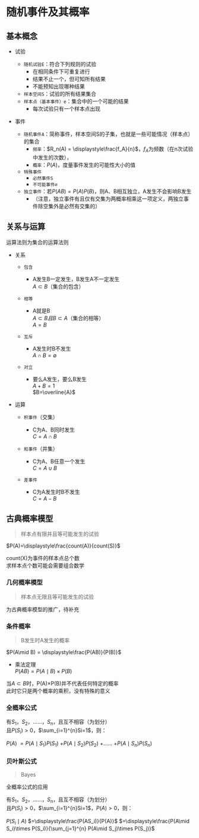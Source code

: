 ---
---

# 随机事件及其概率

## 基本概念

+ 试验
  + `随机试验E`：符合下列规则的试验
    + 在相同条件下可重复进行
    + 结果不止一个，但可知所有结果
    + 不能预知出现哪种结果
  + `样本空间S`：试验的所有结果集合
  + `样本点（基本事件）e`：集合中的一个可能的结果
    + 每次试验只有一个样本点出现

+ 事件
  + `随机事件A`：简称事件，样本空间S的子集，也就是一些可能情况（样本点）的集合
    + `频率`：$R_n(A) = \displaystyle\frac{f_A}{n}$，$f_A$为频数（在n次试验中发生的次数），
    + `概率`：$P(A)$，度量事件发生的可能性大小的值
  + `特殊事件`
    + `必然事件S`
    + `不可能事件∅`
  + `独立事件`：若$P(AB)=P(A)P(B)$，则A、B相互独立，A发生不会影响B发生
    + （注意，独立事件有且仅有交集为两概率相乘这一项定义，两独立事件除空集外是必然有交集的）

## 关系与运算

运算法则为集合的运算法则

+ 关系
  + `包含`
    + A发生B一定发生，B发生A不一定发生  
    $A\subset B$（集合的包含）

  + `相等`
    + A就是B  
    $A\subset B 且 B\subset A$（集合的相等）  
    $A = B$
  
  + `互斥`
    + A发生时B不发生  
    $A\cap B = \emptyset$
  
  + `对立`
    + 要么A发生，要么B发生  
    $A+B=1$  
    $B=\overline{A}$
  
+ 运算
  + `积事件`（交集）
    + C为A、B同时发生  
    $C = A\cap B$
  
  + `和事件`（并集）
    + C为A、B任意一个发生  
    $C = A\cup B$
  
  + `差事件`
    + C为A发生时B不发生  
    $C = A-B$

## 古典概率模型

>样本点有限并且等可能发生的试验

$P(A)=\displaystyle\frac{count(A)}{count(S)}$

count(X)为事件的样本点总个数  
求样本点个数可能会需要组合数学

### 几何概率模型

>样本点无限且等可能发生的试验

为古典概率模型的推广，待补充

### 条件概率

>B发生时A发生的概率

$P(A\mid B) = \displaystyle\frac{P(AB)}{P(B)}$

+ 乘法定理  
$P(AB) = P(A\mid B)\times P(B)$

当$A\subset B$时，P(A)$\times$P(B)并不代表任何特定的概率  
此时它只是两个概率的乘积，没有特殊的意义

### 全概率公式

有$S_1$，$S_2$，……，$S_n$，且互不相容（为划分）  
且$P(S_i)>0$，$\sum_{i=1}^{n}Si=1$，则：

$P(A)$
$=P(A\mid S_1)P(S_1)$
$+P(A\mid S_2)P(S_2)$
$+……$
$+P(A\mid S_n)P(S_n)$

### 贝叶斯公式

>Bayes

全概率公式的应用

有$S_1$，$S_2$，……，$S_n$，且互不相容（为划分）  
且$P(S_i)>0$，$\sum_{i=1}^{n}Si=1$，$P(A)>0$，则：

$P(S_i\mid A)$
$=\displaystyle\frac{P(AS_i)}{P(A)}$
$=\displaystyle\frac{P(A\mid S_i)\times P(S_i)}{\sum_{j=1}^{n} P(A\mid S_j)\times P(S_j)}$
